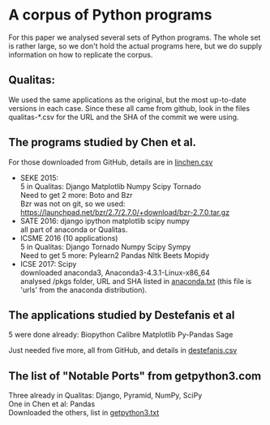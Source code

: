# A corpus of Python programs

For this paper we analysed several sets of Python programs.  The whole
set is rather large, so we don't hold the actual programs here, but we
do supply information on how to replicate the corpus.


## Qualitas:

We used the same applications as the original, but the most up-to-date
versions in each case.  Since these all came from github, look in
the files qualitas-*.csv for the URL and the SHA of the commit we were using.


## The programs studied by Chen et al.

For those downloaded from GitHub, details are in [linchen.csv](./linchen.csv)

* SEKE 2015:<br/>
  5 in Qualitas: Django Matplotlib Numpy Scipy Tornado<br/>
  Need to get 2 more: Boto and Bzr<br/>
  Bzr was not on git, so we used:
  https://launchpad.net/bzr/2.7/2.7.0/+download/bzr-2.7.0.tar.gz
* SATE 2016: django ipython matplotlib scipy numpy<br/>
  all part of anaconda or Qualitas.<br/>
* ICSME 2016 (10 applications)<br/>
  5 in Qualitas: Django Tornado Numpy Scipy Sympy<br/>
  Need to get 5 more: Pylearn2 Pandas Nltk Beets Mopidy<br/>
* ICSE 2017: Scipy<br/>
  downloaded anaconda3, Anaconda3-4.3.1-Linux-x86_64<br/>
  analysed /pkgs folder, URL and SHA listed in [anaconda.txt](./anaconda.txt)
  (this file is 'urls' from the anaconda distribution).


## The applications studied by Destefanis et al

5 were done already: Biopython Calibre Matplotlib Py-Pandas Sage<br/>

Just needed five more, all from GitHub, and details in
[destefanis.csv](./destefanis.csv)


## The list of "Notable Ports" from getpython3.com

Three already in Qualitas: Django, Pyramid, NumPy, SciPy<br/>
One in Chen et al: Pandas<br/>
Downloaded the others, list in [getpython3.txt](./getpython3.txt)




